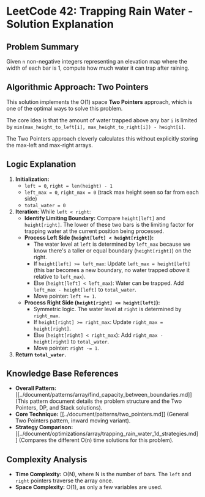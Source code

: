 # LeetCode 42: Trapping Rain Water - Solution Explanation

## Problem Summary

Given `n` non-negative integers representing an elevation map where the width of each bar is 1, compute how much water it can trap after raining.

## Algorithmic Approach: Two Pointers

This solution implements the O(1) space **Two Pointers** approach, which is one of the optimal ways to solve this problem.

The core idea is that the amount of water trapped above any bar `i` is limited by `min(max_height_to_left[i], max_height_to_right[i]) - height[i]`.

The Two Pointers approach cleverly calculates this without explicitly storing the max-left and max-right arrays.

## Logic Explanation

1.  **Initialization:**
    *   `left = 0`, `right = len(height) - 1`
    *   `left_max = 0`, `right_max = 0` (track max height seen so far from each side)
    *   `total_water = 0`
2.  **Iteration:** While `left < right`:
    *   **Identify Limiting Boundary:** Compare `height[left]` and `height[right]`. The lower of these two bars is the limiting factor for trapping water at the current position being processed.
    *   **Process Left Side (`height[left] < height[right]`):**
        *   The water level at `left` is determined by `left_max` because we know there's a taller or equal boundary (`height[right]`) on the right.
        *   If `height[left] >= left_max`: Update `left_max = height[left]` (this bar becomes a new boundary, no water trapped *above* it relative to `left_max`).
        *   Else (`height[left] < left_max`): Water can be trapped. Add `left_max - height[left]` to `total_water`.
        *   Move pointer: `left += 1`.
    *   **Process Right Side (`height[right] <= height[left]`):**
        *   Symmetric logic. The water level at `right` is determined by `right_max`.
        *   If `height[right] >= right_max`: Update `right_max = height[right]`.
        *   Else (`height[right] < right_max`): Add `right_max - height[right]` to `total_water`.
        *   Move pointer: `right -= 1`.
3.  **Return `total_water`.**

## Knowledge Base References

*   **Overall Pattern:** [[../document/patterns/array/find_capacity_between_boundaries.md]] (This pattern document details the problem structure and the Two Pointers, DP, and Stack solutions).
*   **Core Technique:** [[../document/patterns/two_pointers.md]] (General Two Pointers pattern, inward moving variant).
*   **Strategy Comparison:** [[../document/optimizations/array/trapping_rain_water_1d_strategies.md]] (Compares the different O(n) time solutions for this problem).

## Complexity Analysis

*   **Time Complexity:** O(N), where N is the number of bars. The `left` and `right` pointers traverse the array once.
*   **Space Complexity:** O(1), as only a few variables are used. 